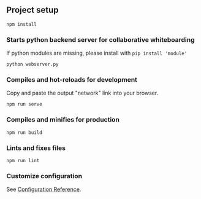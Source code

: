 ## Project setup

```
npm install
```

### Starts python backend server for collaborative whiteboarding

If python modules are missing, please install with `pip install 'module'`

```
python webserver.py
```

### Compiles and hot-reloads for development

Copy and paste the output "network" link into your browser.

```
npm run serve
```

### Compiles and minifies for production

```
npm run build
```

### Lints and fixes files

```
npm run lint
```

### Customize configuration

See [Configuration Reference](https://cli.vuejs.org/config/).
